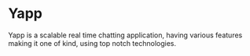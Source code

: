 # Yapp
Yapp is a scalable real time chatting application, having various features making it one of kind, using top notch technologies.

